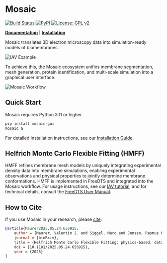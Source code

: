 # Mosaic

[![Build Status](https://img.shields.io/github/actions/workflow/status/KosinskiLab/mosaic/main.yml?label=CI)](https://github.com/KosinskiLab/mosaic/actions)
[![PyPI](https://img.shields.io/pypi/v/mosaic-gui.svg)](https://pypi.org/project/mosaic-gui/)
[![License: GPL v2](https://img.shields.io/badge/License-GPL_v2-blue.svg)](https://www.gnu.org/licenses/old-licenses/gpl-2.0.en.html)

**[Documentation](https://kosinskilab.github.io/mosaic/)** | **[Installation](https://kosinskilab.github.io/mosaic/tutorial/installation.html)**


Mosaic translates 3D electron microscopy data into simulation-ready models of biomembranes.

![IAV Example](docs/_static/tutorial/iav_workflow/mosaic_workflow.png)

To achieve this, the Mosaic ecosystem unifies membrane segmentation, mesh generation, protein identification, and multi-scale simulation into a graphical user interface.

![Mosaic Workflow](docs/_static/workflow.png)

## Quick Start

Mosaic requires Python 3.11 or higher.

```bash
pip install mosaic-gui
mosaic &
```

For detailed installation instructions, see our [Installation Guide](https://kosinskilab.github.io/mosaic/tutorial/installation.html).

## Helfrich Monte Carlo Flexible Fitting (HMFF)

HMFF refines membrane mesh models by uniquely integrating experimental density data into membrane simulations, enabling experimental observations and physical properties to jointly determine membrane conformations. HMFF is implemented in FreeDTS and integrated into the Mosaic workflow. For usage instructions, see our [IAV tutorial](https://kosinskilab.github.io/mosaic/tutorial/workflows/iav.html), and for technical details, consult the [FreeDTS User Manual](https://github.com/weria-pezeshkian/FreeDTS/wiki/User-Manual-for-version-2).


## How to Cite

If you use Mosaic in your research, please [cite](https://www.biorxiv.org/content/10.1101/2025.05.24.655915v1):

```bibtex
@article{Maurer2025.05.24.655915,
	author = {Maurer, Valentin J. and Siggel, Marc and Jensen, Rasmus K. and Mahamid, Julia and Kosinski, Jan and Pezeshkian, Weria},
	journal = {bioRxiv},
	title = {Helfrich Monte Carlo Flexible Fitting: physics-based, data-driven cell-scale simulations},
	doi = {10.1101/2025.05.24.655915},
	year = {2025}
}
```